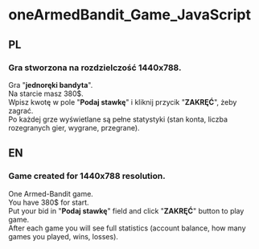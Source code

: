 # oneArmedBandit_Game_JavaScript

## PL 
### Gra stworzona na rozdzielczość 1440x788.  
Gra "**jednoręki bandyta**".  
Na starcie masz 380$.  
Wpisz kwotę w pole "**Podaj stawkę**" i kliknij przycik "**ZAKRĘĆ**", żeby zagrać.  
Po każdej grze wyświetlane są pełne statystyki (stan konta, liczba rozegranych gier, wygrane, przegrane).  


## EN
### Game created for 1440x788 resolution.  
One Armed-Bandit game.  
You have 380$ for start.  
Put your bid in "**Podaj stawkę**" field and click "**ZAKRĘĆ**" button to play game.  
After each game you will see full statistics (account balance, how many games you played, wins, losses).  
